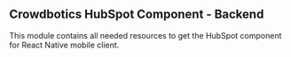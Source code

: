 ## Crowdbotics HubSpot Component - Backend

This module contains all needed resources to get the HubSpot component for React
Native mobile client.

